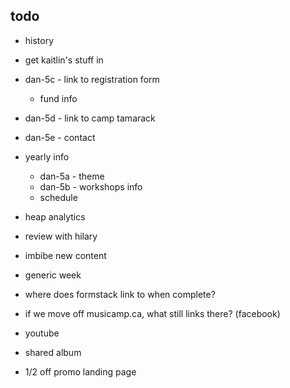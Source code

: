 ## todo
- history
- get kaitlin's stuff in
- dan-5c - link to registration form
    - fund info
- dan-5d - link to camp tamarack
- dan-5e - contact
- yearly info
    - dan-5a - theme
    - dan-5b - workshops info
    - schedule
- heap analytics

- review with hilary

- imbibe new content
- generic week

- where does formstack link to when complete?
- if we move off musicamp.ca, what still links there? (facebook)

- youtube
- shared album
- 1/2 off promo landing page
